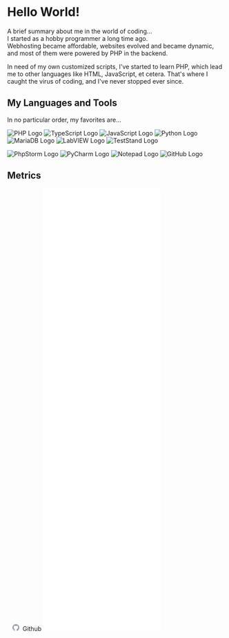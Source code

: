 # Hello World!

A brief summary about me in the world of coding...  
I started as a hobby programmer a long time ago.  
Webhosting became affordable, websites evolved and became dynamic, and most of them were powered by PHP in the backend.

In need of my own customized scripts, I've started to learn PHP, which lead me to other languages like HTML, JavaScript,
et cetera. That's where I caught the virus of coding, and I've never stopped ever since.

## My Languages and Tools

In no particular order, my favorites are...

![PHP Logo](https://img.shields.io/badge/PHP-blue?logo=php&logoColor=white&labelColor=grey)
![TypeScript Logo](https://img.shields.io/badge/TypeScript-blue?logo=typescript&logoColor=white&labelColor=grey)
![JavaScript Logo](https://img.shields.io/badge/JavaScript-blue?logo=javascript&logoColor=white&labelColor=grey)
![Python Logo](https://img.shields.io/badge/Python-blue?logo=python&logoColor=white&labelColor=grey)
![MariaDB Logo](https://img.shields.io/badge/MariaDB-blue?logo=mariadb&logoColor=white&labelColor=grey)
![LabVIEW Logo](https://img.shields.io/badge/LabVIEW-blue?logo=labview&logoColor=white&labelColor=grey)
![TestStand Logo](https://img.shields.io/badge/TestStand-blue?logo=labview&logoColor=white&labelColor=grey)

![PhpStorm Logo](https://img.shields.io/badge/PhpStorm-blue?logo=phpstorm&logoColor=white&labelColor=grey)
![PyCharm Logo](https://img.shields.io/badge/PyCharm-blue?logo=pycharm&logoColor=white&labelColor=grey)
![Notepad Logo](https://img.shields.io/badge/Notepad++-blue?logo=notepadplusplus&logoColor=white&labelColor=grey)
![GitHub Logo](https://img.shields.io/badge/GitHub-blue?logo=github&logoColor=white&labelColor=grey)

## Metrics

&nbsp;&nbsp;&nbsp;<img alt="GitHub Logo" height="16" src="github.svg" width="16">&nbsp;&nbsp;Github
![Metrics](github-metrics.svg)
